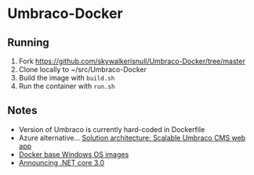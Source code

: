 # Umbraco-Docker

## Running
1. Fork https://github.com/skywalkerisnull/Umbraco-Docker/tree/master
1. Clone locally to ~/src/Umbraco-Docker
1. Build the image with `build.sh`
1. Run the container with `run.sh`

## Notes
* Version of Umbraco is currently hard-coded in Dockerfile
* Azure alternative... [Solution architecture: Scalable Umbraco CMS web app](https://azure.microsoft.com/en-us/solutions/architecture/medium-umbraco-web-app/)
* [Docker base Windows OS images](https://hub.docker.com/_/microsoft-windows-base-os-images)
* [Announcing .NET core 3.0](https://devblogs.microsoft.com/dotnet/announcing-net-core-3-0/)



